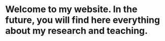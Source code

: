 # Welcome to my website. In the future, you will find here everything about my research and teaching.
